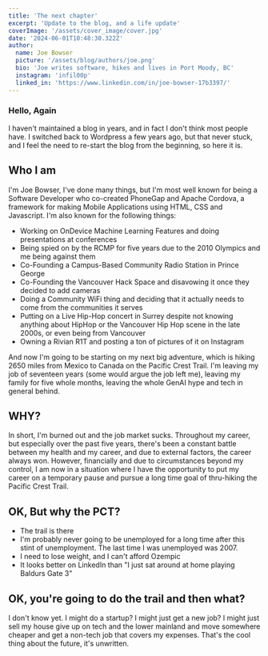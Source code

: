 ```yaml
---
title: 'The next chapter'
excerpt: 'Update to the blog, and a life update'
coverImage: '/assets/cover_image/cover.jpg'
date: '2024-06-01T10:48:30.322Z'
author:
  name: Joe Bowser
  picture: '/assets/blog/authors/joe.png'
  bio: 'Joe writes software, hikes and lives in Port Moody, BC'
  instagram: 'infil00p'
  linked_in: 'https://www.linkedin.com/in/joe-bowser-17b3397/'
---
```


### Hello, Again

I haven't maintained a blog in years, and in fact I don't think most people have.  I switched back to Wordpress
a few years ago, but that never stuck, and I feel the need to re-start the blog from the beginning, so here it is.

## Who I am

I'm Joe Bowser, I've done many things, but I'm most well known for being a Software Developer who co-created PhoneGap and Apache Cordova, a framework
for making Mobile Applications using HTML, CSS and Javascript.  I'm also known for the following things:

* Working on OnDevice Machine Learning Features and doing presentations at conferences
* Being spied on by the RCMP for five years due to the 2010 Olympics and me being against them
* Co-Founding a Campus-Based Community Radio Station in Prince George
* Co-Founding the Vancouver Hack Space and disavowing it once they decided to add cameras
* Doing a Community WiFi thing and deciding that it actually needs to come from the communities it serves
* Putting on a Live Hip-Hop concert in Surrey despite not knowing anything about HipHop or the Vancouver Hip Hop scene in the late 2000s, or even being from Vancouver
* Owning a Rivian R1T and posting a ton of pictures of it on Instagram

And now I'm going to be starting on my next big adventure, which is hiking 2650 miles from Mexico to Canada on the Pacific Crest Trail.  I'm leaving my job
of seventeen years (some would argue the job left me), leaving my family for five whole months, leaving the whole GenAI hype and tech in general behind.

## WHY?

In short, I'm burned out and the job market sucks.  Throughout my career, but especially over the past five years, there's been a constant battle between my health and my career, and due to external factors, the career always won.  However, financially and due to circumstances beyond my control, I am now in a situation where I have the opportunity to put my career on a temporary pause and pursue a long time goal of thru-hiking the Pacific Crest Trail.

## OK, But why the PCT?

 * The trail is there
 * I'm probably never going to be unemployed for a long time after this stint of unemployment.  The last time I was unemployed was 2007.
 * I need to lose weight, and I can't afford Ozempic
 * It looks better on LinkedIn than "I just sat around at home playing Baldurs Gate 3"

## OK, you're going to do the trail and then what?

I don't know yet.  I might do a startup? I might just get a new job? I might just sell my house give up on tech and the lower mainland and move somewhere cheaper and get a non-tech job that covers my expenses.  That's the cool thing about the future, it's unwritten.
